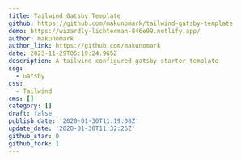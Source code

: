 ```yaml
---
title: Tailwind Gatsby Template
github: https://github.com/makunomark/tailwind-gatsby-template
demo: https://wizardly-lichterman-846e99.netlify.app/
author: makunomark
author_link: https://github.com/makunomark
date: 2023-11-29T05:19:24.965Z
description: A tailwind configured gatsby starter template
ssg:
  - Gatsby
css:
  - Tailwind
cms: []
category: []
draft: false
publish_date: '2020-01-30T11:19:08Z'
update_date: '2020-01-30T11:32:26Z'
github_star: 0
github_fork: 1
---
```

